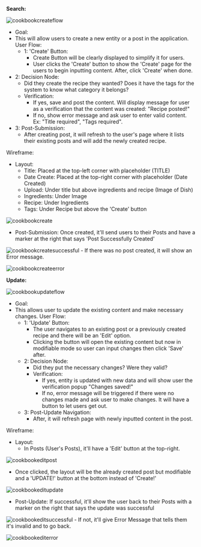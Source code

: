 
**Search:**

![cookbookcreateflow](cookbookcreateflow.png)

- Goal:
- This will allow users to create a new entity or a post in the application.
User Flow:
  - 1: 'Create' Button:
    - Create Button will be clearly displayed to simplify it for users.
    - User clicks the 'Create' button to show the 'Create' page for the users to begin inputting content. After, click 'Create' when done.
 - 2: Decision Node:
   - Did they create the recipe they wanted? Does it have the tags for the system to know what category it belongs?
   - Verification:
     - If yes, save and post the content. Will display message for user as a verification that the content was created: "Recipe posted!"
     - If no, show error message and ask user to enter valid content. Ex: "Title required", "Tags required".
 - 3: Post-Submission:
   - After creating post, it will refresh to the user's page where it lists their existing posts and will add the newly created recipe.
  
Wireframe:
- Layout:
  - Title: Placed at the top-left corner with placeholder (TITLE)
  - Date Create: Placed at the top-right corner with placeholder (Date Created)
  - Upload: Under title but above ingredients and recipe (Image of Dish)
  - Ingredients: Under Image
  - Recipe: Under Ingredients
  - Tags: Under Recipe but above the 'Create' button

![cookbookcreate](cookbookcreate.png)

  - Post-Submission: Once created, it'll send users to their Posts and have a marker at the right that says 'Post Successfully Created'

![cookbookcreatesuccessful](cookbookcreatesuccessful.png)
      - If there was no post created, it will show an Error message.

![cookbookcreateerror](cookbookcreateerror.png)


**Update:**

![cookbookupdateflow](cookbookupdateflow.png)

- Goal:
- This allows user to update the existing content and make necessary changes.
User Flow:
  - 1: 'Update' Button:
    - The user navigates to an existing post or a previously created recipe and there will be an 'Edit' option.
    - Clicking the button will open the existing content but now in modifiable mode so user can input changes then click 'Save' after.
  - 2: Decision Node:
    - Did they put the necessary changes? Were they valid?
    - Verification:
      - If yes, entity is updated with new data and will show user the verification popup "Changes saved!"
      - If no, error message will be triggered if there were no changes made and ask user to make changes. It will have a button to let users get out.
  - 3: Post-Update Navigation:
    - After, it will refresh page with newly inputted content in the post.

Wireframe:
- Layout:
  - In Posts (User's Posts), it'll have a 'Edit' button at the top-right.

![cookbookeditpost](cookbookeditpost.png)
  - Once clicked, the layout will be the already created post but modifiable and a 'UPDATE!' button at the bottom instead of 'Create!'

![cookbookeditupdate](cookbookeditupdate.png)
  - Post-Update: If successful, it'll show the user back to their Posts with a marker on the right that says the update was successful

![cookbookeditsuccessful](cookbookeditsuccessful.png)
    - If not, it'll give Error Message that tells them it's invalid and to go back.

![cookbookediterror](cookbookediterror.png)
